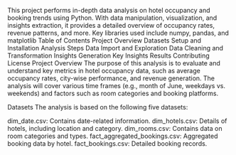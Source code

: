 This project performs in-depth data analysis on hotel occupancy and booking trends using Python. With data manipulation, visualization, and insights extraction, it provides a detailed overview of occupancy rates, revenue patterns, and more. Key libraries used include numpy, pandas, and matplotlib
Table of Contents
Project Overview
Datasets
Setup and Installation
Analysis Steps
Data Import and Exploration
Data Cleaning and Transformation
Insights Generation
Key Insights
Results
Contributing
License
Project Overview
The purpose of this analysis is to evaluate and understand key metrics in hotel occupancy data, such as average occupancy rates, city-wise performance, and revenue generation. The analysis will cover various time frames (e.g., month of June, weekdays vs. weekends) and factors such as room categories and booking platforms.

Datasets
The analysis is based on the following five datasets:

dim_date.csv: Contains date-related information.
dim_hotels.csv: Details of hotels, including location and category.
dim_rooms.csv: Contains data on room categories and types.
fact_aggregated_bookings.csv: Aggregated booking data by hotel.
fact_bookings.csv: Detailed booking records.
